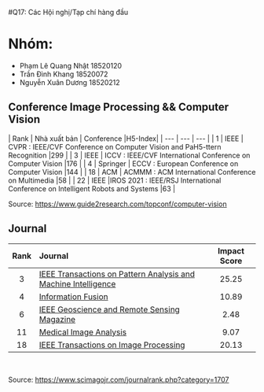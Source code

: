 #Q17: Các Hội nghị/Tạp chí hàng đầu 

# Nhóm: 
- Phạm Lê Quang Nhật 18520120
- Trần Đình Khang 18520072
- Nguyễn Xuân Dương 18520212

## Conference Image Processing && Computer Vision

| Rank | Nhà xuất bản | Conference |H5-Index|
| --- | --- | --- |
| 1 | IEEE | CVPR : IEEE/CVF Conference on Computer Vision and PaH5-ttern Recognition |299     |
| 3 | IEEE | ICCV : IEEE/CVF International Conference on Computer Vision |176     |
| 4 | Springer | ECCV : European Conference on Computer Vision |144     |
| 18 | ACM | ACMMM : ACM International Conference on Multimedia |58      |
| 22 | IEEE |IROS 2021 : IEEE/RSJ International Conference on Intelligent Robots and Systems |63      |

Source: https://www.guide2research.com/topconf/computer-vision
## Journal

|Rank|Journal                                                  |Impact Score|
|:--:|:------------------------------------------------------------------|:----------:|
|3   |[IEEE Transactions on Pattern Analysis and Machine Intelligence](https://www.guide2research.com/journal/ieee-transactions-on-pattern-analysis-and-machine-intelligence)     |25.25       |
|4   |[Information Fusion](https://www.guide2research.com/journal/information-fusion) |10.89       |
|6   |[IEEE Geoscience and Remote Sensing Magazine](https://www.guide2research.com/journal/ieee-geoscience-and-remote-sensing-magazine)                        |2.48        |
|11  |[Medical Image Analysis](https://www.guide2research.com/journal/medical-image-analysis)   |9.07        |
|18  |[IEEE Transactions on Image Processing](https://www.guide2research.com/journal/ieee-transactions-on-image-processing)                              |20.13       |

<br>

Source: https://www.scimagojr.com/journalrank.php?category=1707


